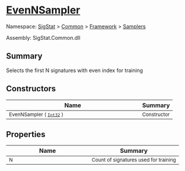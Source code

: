 # [EvenNSampler](./EvenNSampler.md)

Namespace: [SigStat]() > [Common](./../../README.md) > [Framework]() > [Samplers](./README.md)

Assembly: SigStat.Common.dll

## Summary
Selects the first N signatures with even index for training

## Constructors

| Name | Summary | 
| --- | --- | 
| <sub>EvenNSampler ( [`Int32`](https://docs.microsoft.com/en-us/dotnet/api/System.Int32) )</sub><img width=200 style="cursor:not-allowed;pointer-events:none;"/>| <sub>Constructor</sub>| <br>


## Properties

| Name | Summary | 
| --- | --- | 
| <sub>N</sub><img width=200 style="cursor:not-allowed;pointer-events:none;"/>| <sub>Count of signatures used for training</sub>| <br>


